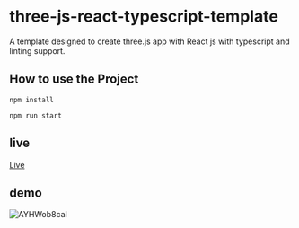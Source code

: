 # three-js-react-typescript-template
A template designed to create three.js app with React js with typescript and linting support.

## How to use the Project
```javscript
npm install 

npm run start
```
## live
[Live](https://mrunalsawant.github.io/three-js-react-typescript-template/)

## demo
![AYHWob8cal](https://user-images.githubusercontent.com/25613253/162580650-abf4fdcb-78e1-45eb-9848-c9949cdcfb8d.gif)
